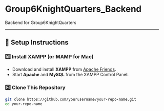 # Group6KnightQuarters_Backend
Backend for Group6KnightQuarters

---

## 🚀 Setup Instructions

### **1️⃣ Install XAMPP (or MAMP for Mac)**
- Download and install **XAMPP** from [Apache Friends](https://www.apachefriends.org/).
- Start **Apache** and **MySQL** from the XAMPP Control Panel.

### **2️⃣ Clone This Repository**
```sh
git clone https://github.com/yourusername/your-repo-name.git
cd your-repo-name
